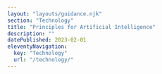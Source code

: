 ```yaml
---
layout: "layouts/guidance.njk"
section: "Technology"
title: "Principles for Artificial Intelligence"
description: ""
datePublished: 2023-02-01
eleventyNavigation:
  key: "Technology"
  url: "/technology/"
---
```


